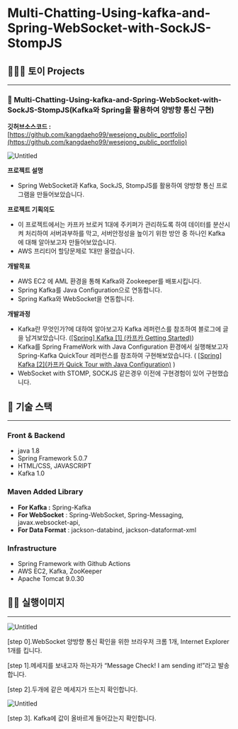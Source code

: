 # Multi-Chatting-Using-kafka-and-Spring-WebSocket-with-SockJS-StompJS


## 👩🏻‍💻 토이 Projects

---

### 🏫 Multi-Chatting-Using-kafka-and-Spring-WebSocket-with-SockJS-StompJS(Kafka와 Spring을 활용하여 양방향 통신 구현)

**깃허브소스코드 :** [https://github.com/kangdaeho99/wesejong_public_portfolio](https://github.com/kangdaeho99/wesejong_public_portfolio)

![Untitled](https://s3-us-west-2.amazonaws.com/secure.notion-static.com/f981aa71-2263-4cc0-9229-1567f0bce802/Untitled.png)

**프로젝트 설명** 

- Spring WebSocket과 Kafka, SockJS, StompJS를 활용하여 양방향 통신 프로그램을 만들어보았습니다.

**프로젝트 기획의도**

- 이 프로젝트에서는 카프카 브로커 1대에 주키퍼가 관리하도록 하여 데이터를 분산시켜 처리하여 서버과부하를 막고, 서버안정성을 높이기 위한 방안 중 하나인 Kafka에 대해 알아보고자 만들어보았습니다.
- AWS 프리티어 할당문제로 1대만 올렸습니다.

**개발목표**

- AWS EC2 에 AML 환경을 통해 Kafka와 Zookeeper를 배포시킵니다.
- Spring Kafka를 Java Configuration으로 연동합니다.
- Spring Kafka와 WebSocket을 연동합니다.

**개발과정**

- Kafka란 무엇인가?에 대하여 알아보고자 Kafka 레퍼런스를 참조하여 블로그에 글을 남겨보았습니다. ([[Spring] Kafka [1] (카프카 Getting Started)](https://passionfruit200.tistory.com/178))
- Kafka를 Spring FrameWork with Java Configuration 환경에서 실행해보고자 Spring-Kafka QuickTour 레퍼런스를 참조하여 구현해보았습니다. ( [[Spring] Kafka [2](카프카 Quick Tour with Java Configuration)](https://passionfruit200.tistory.com/180) )
- WebSocket with STOMP, SOCKJS 같은경우 이전에 구현경험이 있어 구현했습니다.

## 📜 기술 스택

---

### Front & Backend

- java 1.8
- Spring Framework 5.0.7
- HTML/CSS, JAVASCRIPT
- Kafka 1.0

### Maven Added Library

- **For Kafka :** Spring-Kafka
- **For WebSocket** : Spring-WebSocket, Spring-Messaging, javax.websocket-api,
- **For Data Format** : jackson-databind, jackson-dataformat-xml

### Infrastructure

- Spring Framework with Github Actions
- AWS EC2, Kafka, ZooKeeper
- Apache Tomcat 9.0.30

## 🐕‍🦺 실행이미지

---

![Untitled](https://s3-us-west-2.amazonaws.com/secure.notion-static.com/b671a44f-ecd1-4dbe-a25f-43fca954bc3e/Untitled.png)

[step 0].WebSocket 양방향 통신 확인을 위한 브라우저 크롬 1개, Internet Explorer 1개를 킵니다.

[step 1].메세지를 보내고자 하는자가 “Message Check! I am sending it!”라고 발송합니다.

[step 2].두개에 같은 메세지가 뜨는지 확인합니다.

![Untitled](https://s3-us-west-2.amazonaws.com/secure.notion-static.com/9d93f602-3c76-4f2e-a95f-812e5fe1d6cc/Untitled.png)

[step 3]. Kafka에 값이 올바르게 들어갔는지 확인합니다.
